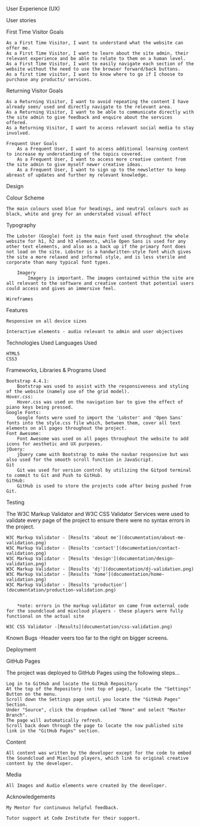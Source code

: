 User Experience (UX)

User stories

First Time Visitor Goals

    As a First Time Visitor, I want to understand what the website can offer me.
    As a First Time Visitor, I want to learn about the site admin, their relevant experience and be able to relate to them on a human level.
    As a First Time Visitor, I want to easily navigate each section of the website without the need to use the browser forward/back buttons.
    As a first time visitor, I want to know where to go if I choose to purchase any products/ services.

Returning Visitor Goals

    As a Returning Visitor, I want to avoid repeating the content I have already seen/ used and directly navigate to the relevant area.
    As a Returning Visitor, I want to be able to communicate directly with the site admin to give feedback and enquire about the services offered.
    As a Returning Visitor, I want to access relevant social media to stay involved.

    Frequent User Goals
        As a Frequent User, I want to access additional learning content to increase my understanding of the topics covered.
        As a Frequent User, I want to access more creative content from the site admin to give myself newer creative ideas.
        As a Frequent User, I want to sign up to the newsletter to keep abreast of updates and further my relevant knowledge.

Design

Colour Scheme

    The main colours used blue for headings, and neutral colours such as black, white and grey for an understated visual effect

Typography

    The Lobster (Google) font is the main font used throughout the whole website for h1, h2 and h3 elements, while Open Sans is used for any other text elements, and also as a back up if the primary font does not load on the site. Lobster is a handwritten-style font which gives the site a more relaxed and informal style, and is less sterile and corporate than many typical font types.

        Imagery
            Imagery is important. The images contained within the site are all relevant to the software and creative content that potential users could access and gives an immersive feel.

    Wireframes

      

Features

    Responsive on all device sizes

    Interactive elements - audio relevant to admin and user objectives 

Technologies Used
Languages Used

    HTML5
    CSS3

Frameworks, Libraries & Programs Used

    Bootstrap 4.4.1:
        Bootstrap was used to assist with the responsiveness and styling of the website (namely use of the grid model).
    Hover.css:
        Hover.css was used on the navigation bar to give the effect of piano keys being pressed.
    Google Fonts:
        Google fonts were used to import the 'Lobster' and 'Open Sans' fonts into the style.css file which, between them, cover all text elements on all pages throughout the project.
    Font Awesome:
        Font Awesome was used on all pages throughout the website to add icons for aesthetic and UX purposes.
    jQuery:
        jQuery came with Bootstrap to make the navbar responsive but was also used for the smooth scroll function in JavaScript.
    Git
        Git was used for version control by utilizing the Gitpod terminal to commit to Git and Push to GitHub.
    GitHub:
        GitHub is used to store the projects code after being pushed from Git.
   

Testing

The W3C Markup Validator and W3C CSS Validator Services were used to validate every page of the project to ensure there were no syntax errors in the project.

    W3C Markup Validator - [Results 'about me'](documentation/about-me-validation.png)
    W3C Markup Validator - [Results 'contact'](documentation/contact-validation.png)
    W3C Markup Validator - [Results 'design'](documentation/design-validation.png)
    W3C Markup Validator - [Results 'dj'](documentation/dj-validation.png)
    W3C Markup Validator - [Results 'home'](documentation/home-validation.png)
    W3C Markup Validator - [Results 'production'](documentation/production-validation.png)
    

        *note: errors in the markup validator on came from external code for the soundcloud and mixcloud players - these players were fully functional on the actual site

    W3C CSS Validator -[Results](documentation/css-validation.png)
 
Known Bugs
-Header veers too far to the right on bigger screens.
   
Deployment

GitHub Pages

The project was deployed to GitHub Pages using the following steps...

    Log in to GitHub and locate the GitHub Repository
    At the top of the Repository (not top of page), locate the "Settings" Button on the menu.
    Scroll down the Settings page until you locate the "GitHub Pages" Section.
    Under "Source", click the dropdown called "None" and select "Master Branch".
    The page will automatically refresh.
    Scroll back down through the page to locate the now published site link in the "GitHub Pages" section.


Content

    All content was written by the developer except for the code to embed the Soundcloud and Mixcloud players, which link to original creative content by the developer.


Media

    All Images and Audio elements were created by the developer.

Acknowledgements

    My Mentor for continuous helpful feedback.

    Tutor support at Code Institute for their support.
